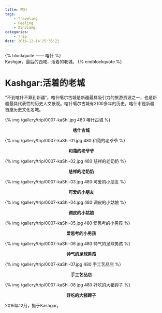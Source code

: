 ```yaml
---
title: 喀什
tags:
	- Traveling
	- Feeling
	- XinJiang
categories:
	- Trip
date: 2016-12-14 15:36:22
---
```


{% blockquote —— 喀什 %}  
Kashgar，最后的西域，活着的老城。
{% endblockquote %} 

<!-- more -->

# Kashgar:活着的老城

“不到喀什不算到新疆”。喀什噶尔古城是新疆最具吸引力的旅游资源之一，也是新疆最具代表性的历史人文景观。喀什噶尔古城有2100多年的历史，喀什市是新疆首座历史文化名城。

{% img /gallery/trip/0007-kaShi.jpg 480 喀什古城 %}
<p align="center"><b>喀什古城</b></p>

{% img /gallery/trip/0007-kaShi-01.jpg 480 和蔼的老爷爷 %}
<p align="center"><b>和蔼的老爷爷</b></p>

{% img /gallery/trip/0007-kaShi-02.jpg 480 慈祥的老奶奶 %}
<p align="center"><b>慈祥的老奶奶</b></p>

{% img /gallery/trip/0007-kaShi-03.jpg 480 可爱的小朋友 %}
<p align="center"><b>可爱的小朋友</b></p>

{% img /gallery/trip/0007-kaShi-04.jpg 480 调皮的小姑娘 %}
<p align="center"><b>调皮的小姑娘</b></p>

{% img /gallery/trip/0007-kaShi-05.jpg 480 爱思考的小男孩 %}
<p align="center"><b>爱思考的小男孩</b></p>

{% img /gallery/trip/0007-kaShi-06.jpg 480 帅气的足球男孩 %}
<p align="center"><b>帅气的足球男孩</b></p>

{% img /gallery/trip/0007-kaShi-07.jpg 480 手工艺品店 %}
<p align="center"><b>手工艺品店</b></p>

{% img /gallery/trip/0007-kaShi-08.jpg 480 好吃的大猪蹄子 %}
<p align="center"><b>好吃的大猪蹄子</b></p>

2016年12月，摄于Kashgar。
